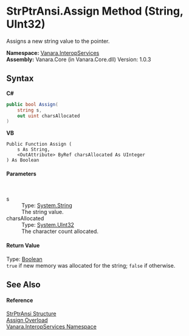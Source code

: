 # StrPtrAnsi.Assign Method (String, UInt32)
 

Assigns a new string value to the pointer.

**Namespace:**&nbsp;<a href="46913109-b3e0-3b59-6f7f-071f8aa90bf0">Vanara.InteropServices</a><br />**Assembly:**&nbsp;Vanara.Core (in Vanara.Core.dll) Version: 1.0.3

## Syntax

**C#**<br />
``` C#
public bool Assign(
	string s,
	out uint charsAllocated
)
```

**VB**<br />
``` VB
Public Function Assign ( 
	s As String,
	<OutAttribute> ByRef charsAllocated As UInteger
) As Boolean
```


#### Parameters
&nbsp;<dl><dt>s</dt><dd>Type: <a href="http://msdn2.microsoft.com/en-us/library/s1wwdcbf" target="_blank">System.String</a><br />The string value.</dd><dt>charsAllocated</dt><dd>Type: <a href="http://msdn2.microsoft.com/en-us/library/ctys3981" target="_blank">System.UInt32</a><br />The character count allocated.</dd></dl>

#### Return Value
Type: <a href="http://msdn2.microsoft.com/en-us/library/a28wyd50" target="_blank">Boolean</a><br />`true` if new memory was allocated for the string; `false` if otherwise.

## See Also


#### Reference
<a href="dfeb585e-cf90-73a6-c647-b60e0f674370">StrPtrAnsi Structure</a><br /><a href="fe787351-54d9-ffe6-4a53-2d586251d227">Assign Overload</a><br /><a href="46913109-b3e0-3b59-6f7f-071f8aa90bf0">Vanara.InteropServices Namespace</a><br />